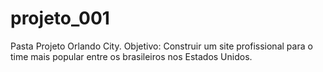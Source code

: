 # projeto_001
Pasta Projeto Orlando City. Objetivo: Construir um site profissional para o time mais popular entre os brasileiros nos Estados Unidos.
